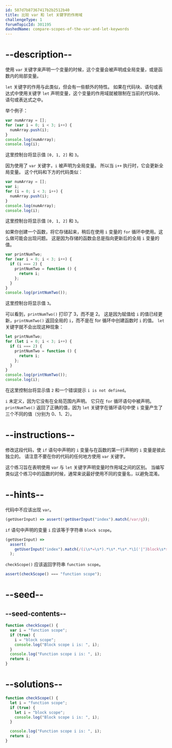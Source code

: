```yaml
---
id: 587d7b87367417b2b2512b40
title: 比较 var 和 let 关键字的作用域
challengeType: 1
forumTopicId: 301195
dashedName: compare-scopes-of-the-var-and-let-keywords
---
```


# --description--

使用 `var` 关键字来声明一个变量的时候，这个变量会被声明成全局变量，或是函数内的局部变量。

`let` 关键字的作用与此类似，但会有一些额外的特性。 如果在代码块、语句或表达式中使用关键字 `let` 声明变量，这个变量的作用域就被限制在当前的代码块、语句或表达式之中。

举个例子：

```js
var numArray = [];
for (var i = 0; i < 3; i++) {
  numArray.push(i);
}
console.log(numArray);
console.log(i);
```

这里控制台将显示值 `[0, 1, 2]` 和 `3`。

因为使用了 `var` 关键字，`i` 被声明为全局变量。 所以当 `i++` 执行时，它会更新全局变量。 这个代码和下方的代码类似：

```js
var numArray = [];
var i;
for (i = 0; i < 3; i++) {
  numArray.push(i);
}
console.log(numArray);
console.log(i);
```

这里控制台将显示值 `[0, 1, 2]` 和 `3`。

如果你创建一个函数，将它存储起来，稍后在使用 `i` 变量的 `for` 循环中使用。这么做可能会出现问题。 这是因为存储的函数会总是指向更新后的全局 `i` 变量的值。

```js
var printNumTwo;
for (var i = 0; i < 3; i++) {
  if (i === 2) {
    printNumTwo = function () {
      return i;
    };
  }
}
console.log(printNumTwo());
```

这里控制台将显示值 `3`。

可以看到，`printNumTwo()` 打印了 3，而不是 2。 这是因为赋值给 `i` 的值已经更新，`printNumTwo()` 返回全局的 `i`，而不是在 for 循环中创建函数时 `i` 的值。 `let` 关键字就不会出现这种现象：

```js
let printNumTwo;
for (let i = 0; i < 3; i++) {
  if (i === 2) {
    printNumTwo = function () {
      return i;
    };
  }
}
console.log(printNumTwo());
console.log(i);
```

在这里控制台将显示值 `2` 和一个错误提示 `i is not defined`。

`i` 未定义，因为它没有在全局范围内声明。 它只在 `for` 循环语句中被声明。 `printNumTwo()` 返回了正确的值，因为 `let` 关键字在循环语句中使 `i` 变量产生了三个不同的值（分别为 0、1、2）。

# --instructions--

修改这段代码，使 `if` 语句中声明的 `i` 变量与在函数的第一行声明的 `i` 变量是彼此独立的。 请注意不要在你的代码的任何地方使用 `var` 关键字。

这个练习旨在表明使用 `var` 与 `let` 关键字声明变量时作用域之间的区别。 当编写类似这个练习中的函数的时候，通常来说最好使用不同的变量名，以避免混淆。

# --hints--

代码中不应该出现 `var`。

```js
(getUserInput) => assert(!getUserInput("index").match(/var/g));
```

`if` 语句中声明的变量 `i` 应该等于字符串 `block scope`。

```js
(getUserInput) =>
  assert(
    getUserInput("index").match(/(i\s*=\s*).*\s*.*\s*.*\1('|")block\s*scope\2/g)
  );
```

`checkScope()` 应该返回字符串 `function scope`。

```js
assert(checkScope() === "function scope");
```

# --seed--

## --seed-contents--

```js
function checkScope() {
  var i = "function scope";
  if (true) {
    i = "block scope";
    console.log("Block scope i is: ", i);
  }
  console.log("Function scope i is: ", i);
  return i;
}
```

# --solutions--

```js
function checkScope() {
  let i = "function scope";
  if (true) {
    let i = "block scope";
    console.log("Block scope i is: ", i);
  }

  console.log("Function scope i is: ", i);
  return i;
}
```
